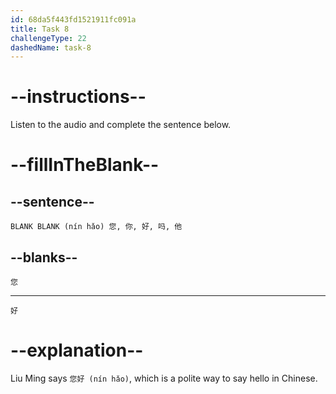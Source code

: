 ```yaml
---
id: 68da5f443fd1521911fc091a
title: Task 8
challengeType: 22
dashedName: task-8
---
```


<!-- should be a new task type -->
<!-- (Audio) Lin Yating: 您好 --> 

# --instructions--

Listen to the audio and complete the sentence below.

# --fillInTheBlank--

## --sentence--

`BLANK BLANK (nín hǎo) 您, 你, 好, 吗, 他`

## --blanks--

`您`

---

`好`

# --explanation--

Liu Ming says `您好 (nín hǎo)`, which is a polite way to say hello in Chinese.

